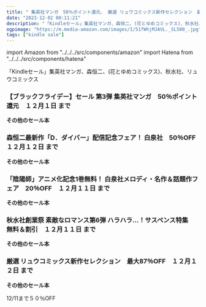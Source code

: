 ```yaml
---
title: " 集英社マンガ　50％ポイント還元、 厳選 リュウコミックス新作セレクション　最大87％OFF"
date: "2023-12-02 00:11:21"
description: "「Kindleセール」集英社マンガ、森恒二、(花とゆめコミックス)、秋水社、リュウコミックス"
ogpimage: "https://m.media-amazon.com/images/I/51fWhjMJAVL._SL500_.jpg"
tags: ["kindle sale"]
---
```

import Amazon from "../../../src/components/amazon"
import Hatena from "../../../src/components/hatena"

「Kindleセール」集英社マンガ、森恒二、(花とゆめコミックス)、秋水社、リュウコミックス



### 【ブラックフライデー】セール 第3弾 集英社マンガ　50％ポイント還元　１２月１日 まで


<Amazon asin="B0BZZ6WHH5" />


<Amazon asin="B0C3LSYGWJ" />



<Amazon asin="B0B28RKBCX" />


**その他のセール本**

<Hatena src="https://kyukyunyorituryo.github.io/kindle_sale/20231201a23649665051/" title=""/>

### 森恒二最新作「D．ダイバー」配信記念フェア！ 白泉社　50％OFF　１２月１２日 まで


<Amazon asin="B00DMULF40" />



<Amazon asin="B0C7G21M56" />



<Amazon asin="B0BHXMWLX4" />


**その他のセール本**

<Hatena src="https://kyukyunyorituryo.github.io/kindle_sale/20231212s36965/" title=""/>

### 「陰陽師」アニメ化記念1巻無料！ 白泉社メロディ・名作＆話題作フェア　20％OFF　１２月１１日 まで

<Amazon asin="B00TY28HVY" />


<Amazon asin="B0CGD5SKB4" />


<Amazon asin="B09R9Y5BV4" />


**その他のセール本**

<Hatena src="https://kyukyunyorituryo.github.io/kindle_sale/20231211s36956/" title=""/>

### 秋水社創業祭 素敵なロマンス第6弾 ハラハラ…！サスペンス特集　無料＆割引　１２月１１日 まで

<Amazon asin="B0BR2ZGHQ8" />


<Amazon asin="B0BB1ZJ39M" />


<Amazon asin="B0B9XDDWNT" />


**その他のセール本**

<Hatena src="https://kyukyunyorituryo.github.io/kindle_sale/20231211s36941/" title=""/>

### 厳選 リュウコミックス新作セレクション　最大87％OFF　１２月１２日 まで

<Amazon asin="B0CGWVWRGZ" />


<Amazon asin="B0CDGCH4XD" />


<Amazon asin="B0CDG78RMG" />


**その他のセール本**

<Hatena src="https://kyukyunyorituryo.github.io/kindle_sale/20231212s36947/" title=""/>


12/11まで５０％OFF

<Amazon asin="B0C9HCVB1V" />

